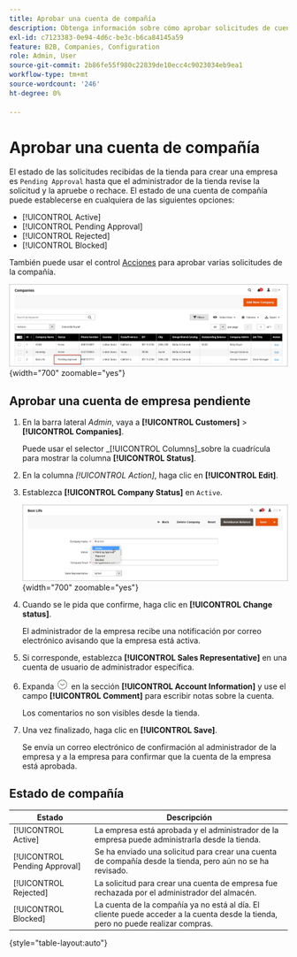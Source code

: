 ```yaml
---
title: Aprobar una cuenta de compañía
description: Obtenga información sobre cómo aprobar solicitudes de cuenta de empresa en Admin.
exl-id: c7123383-0e94-4d6c-be3c-b6ca84145a59
feature: B2B, Companies, Configuration
role: Admin, User
source-git-commit: 2b86fe55f980c22839de10ecc4c9023034eb9ea1
workflow-type: tm+mt
source-wordcount: '246'
ht-degree: 0%

---
```


# Aprobar una cuenta de compañía

El estado de las solicitudes recibidas de la tienda para crear una empresa es `Pending Approval` hasta que el administrador de la tienda revise la solicitud y la apruebe o rechace. El estado de una cuenta de compañía puede establecerse en cualquiera de las siguientes opciones:

- [!UICONTROL Active]
- [!UICONTROL Pending Approval]
- [!UICONTROL Rejected]
- [!UICONTROL Blocked]

También puede usar el control [Acciones](account-company-manage.md) para aprobar varias solicitudes de la compañía.

![Aprobación pendiente](./assets/companies-pending-approval.png){width="700" zoomable="yes"}

## Aprobar una cuenta de empresa pendiente

1. En la barra lateral _Admin_, vaya a **[!UICONTROL Customers]** > **[!UICONTROL Companies]**.

   Puede usar el selector _[!UICONTROL Columns]_sobre la cuadrícula para mostrar la columna **[!UICONTROL Status]**.

1. En la columna _[!UICONTROL Action]_, haga clic en **[!UICONTROL Edit]**.

1. Establezca **[!UICONTROL Company Status]** en `Active`.

   ![Establecer el estado de la compañía](./assets/company-status-active.png){width="700" zoomable="yes"}

1. Cuando se le pida que confirme, haga clic en **[!UICONTROL Change status]**.

   El administrador de la empresa recibe una notificación por correo electrónico avisando que la empresa está activa.

1. Si corresponde, establezca **[!UICONTROL Sales Representative]** en una cuenta de usuario de administrador específica.

1. Expanda ![Selector de expansión](../assets/icon-display-expand.png) en la sección **[!UICONTROL Account Information]** y use el campo **[!UICONTROL Comment]** para escribir notas sobre la cuenta.

   Los comentarios no son visibles desde la tienda.

1. Una vez finalizado, haga clic en **[!UICONTROL Save]**.

   Se envía un correo electrónico de confirmación al administrador de la empresa y a la empresa para confirmar que la cuenta de la empresa está aprobada.

## Estado de compañía

| Estado | Descripción |
|------------------|--------------------------------------------------------------------------------------------------------------------------------------------|
| [!UICONTROL Active] | La empresa está aprobada y el administrador de la empresa puede administrarla desde la tienda. |
| [!UICONTROL Pending Approval] | Se ha enviado una solicitud para crear una cuenta de compañía desde la tienda, pero aún no se ha revisado. |
| [!UICONTROL Rejected] | La solicitud para crear una cuenta de empresa fue rechazada por el administrador del almacén. |
| [!UICONTROL Blocked] | La cuenta de la compañía ya no está al día. El cliente puede acceder a la cuenta desde la tienda, pero no puede realizar compras. |

{style="table-layout:auto"}

